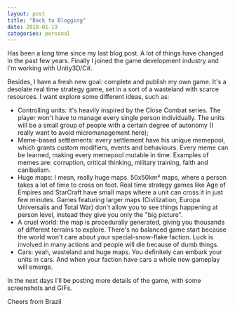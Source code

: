 ```yaml
---
layout: post
title: "Back to Blogging"
date: 2018-01-19
categories: personal
---
```

Has been a long time since my last blog post. A lot of things have changed in the past few years.
Finally I joined the game development industry and I'm working with Unity3D/C#.

Besides, I have a fresh new goal: complete and publish my own game. It's a desolate real time strategy game, set in a sort of a wasteland with scarce resources.
I want explore some different ideas, such as:
* Controlling units: it's heavily inspired by the Close Combat series. The player won't have to manage every single person individually. The units will be a small group of people with a certain degree of autonomy (I really want to avoid micromanagement here);
* Meme-based settlements: every settlement have his unique memepool, which grants custom modifiers, events and behaviours. Every meme can be learned, making every memepool mutable in time. Examples of memes are: corruption, critical thinking, military training, faith and canibalism.
* Huge maps: I mean, really huge maps. 50x50km² maps, where a person takes a lot of time to cross on foot. Real time strategy games like Age of Empires and StarCraft have small maps where a unit can cross it in just few minutes. Games featuring larger maps (Civilization, Europa Universalis and Total War) don't allow you to see things happening at person level, instead they give you only the "big picture".
* A cruel world: the map is procedurally generated, giving you thousands of different terrains to explore. There's no balanced game start because the world won't care about your special-snow-flake faction. Luck is involved in many actions and people will die because of dumb things.
* Cars: yeah, wasteland and huge maps. You definitely can embark your units in cars. And when your faction have cars a whole new gameplay will emerge.

In the next days I'll be posting more details of the game, with some screenshots and GIFs.

Cheers from Brazil
